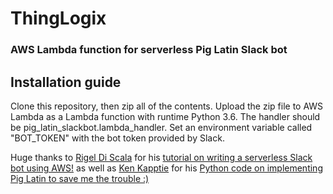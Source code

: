 # ThingLogix
### AWS Lambda function for serverless Pig Latin Slack bot

## Installation guide
Clone this repository, then zip all of the contents. Upload the zip file to AWS Lambda as a Lambda function with runtime Python 3.6. The handler should be pig_latin_slackbot.lambda_handler. Set an environment variable called "BOT_TOKEN" with the bot token provided by Slack.

Huge thanks to [Rigel Di Scala](https://chatbotslife.com/@zedr) for his [tutorial on writing a serverless Slack bot using AWS!](https://chatbotslife.com/write-a-serverless-slack-chat-bot-using-aws-e2d2432c380e) as well as [Ken Kapptie](https://gist.github.com/kappter) for his [Python code on implementing Pig Latin to save me the trouble :)](https://gist.github.com/kappter/9936137)

